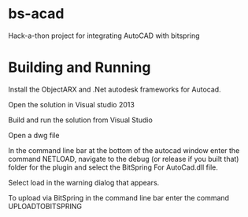 bs-acad
=======

Hack-a-thon project for integrating AutoCAD with bitspring

Building and Running
====================

Install the ObjectARX and .Net autodesk frameworks for Autocad.


Open the solution in Visual studio 2013

Build and run the solution from Visual Studio

Open a dwg file

In the command line bar at the bottom of the autocad window enter the command NETLOAD, navigate to the debug (or release if you built that) folder for the plugin and select the BitSpring For AutoCad.dll file.

Select load in the warning dialog that appears.

To upload via BitSpring in the command line bar enter the command UPLOADTOBITSPRING
